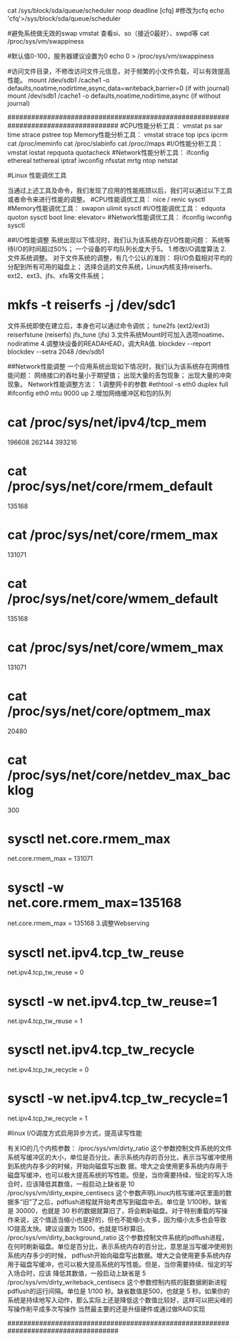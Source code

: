 cat /sys/block/sda/queue/scheduler
noop deadline [cfq]
#修改为cfq
echo 'cfq'>/sys/block/sda/queue/scheduler

#避免系统做无效的swap
vmstat 查看si、so（接近0最好）、swpd等
cat /proc/sys/vm/swappiness

#默认值0-100，服务器建议设置为0
echo 0 > /proc/sys/vm/swappiness

#访问文件目录，不修改访问文件元信息，对于频繁的小文件负载，可以有效提高性能。
mount /dev/sdb1 /cache1 -o defaults,noatime,nodirtime,async,data=writeback,barrier=0 (if with journal)
mount /dev/sdb1 /cache1 -o defaults,noatime,nodirtime,async (if without journal)


####################################################################################
#CPU性能分析工具：
vmstat
ps
sar
time
strace
pstree
top
Memory性能分析工具：
vmstat
strace
top
ipcs
ipcrm
cat /proc/meminfo
cat /proc/slabinfo
cat /proc//maps
#I/O性能分析工具：
vmstat
iostat
repquota
quotacheck
#Network性能分析工具：
ifconfig
ethereal
tethereal
iptraf
iwconfig
nfsstat
mrtg
ntop
netstat

#Linux 性能调优工具

当通过上述工具及命令，我们发现了应用的性能瓶颈以后，我们可以通过以下工具或者命令来进行性能的调整。
#CPU性能调优工具：
nice / renic
sysctl
#Memory性能调优工具：
swapon
ulimit
sysctl
#I/O性能调优工具：
edquota
quoton
sysctl
boot line:
elevator=
#Network性能调优工具：
ifconfig
iwconfig
sysctl


##I/O性能调整
系统出现以下情况时，我们认为该系统存在I/O性能问题：
系统等待I/O的时间超过50%；
一个设备的平均队列长度大于5。
1.修改I/O调度算法
2.文件系统调整。
对于文件系统的调整，有几个公认的准则：
将I/O负载相对平均的分配到所有可用的磁盘上；
选择合适的文件系统，Linux内核支持reiserfs、ext2、ext3、jfs、xfs等文件系统；
# mkfs -t reiserfs -j /dev/sdc1
文件系统即使在建立后，本身也可以通过命令调优；
tune2fs (ext2/ext3)
reiserfstune (reiserfs)
jfs_tune (jfs)
3.文件系统Mount时可加入选项noatime、nodiratime
4.调整块设备的READAHEAD，调大RA值.
blockdev --report
blockdev --setra 2048 /dev/sdb1


##Network性能调整
一个应用系统出现如下情况时，我们认为该系统存在网络性能问题：
网络接口的吞吐量小于期望值；
出现大量的丢包现象；
出现大量的冲突现象。
Network性能调整方法：
1.调整网卡的参数
#ethtool -s eth0 duplex full
#ifconfig eth0 mtu 9000 up
2.增加网络缓冲区和包的队列
# cat /proc/sys/net/ipv4/tcp_mem
196608 262144 393216
# cat /proc/sys/net/core/rmem_default
135168
# cat /proc/sys/net/core/rmem_max
131071
# cat /proc/sys/net/core/wmem_default
135168
# cat /proc/sys/net/core/wmem_max
131071
# cat /proc/sys/net/core/optmem_max
20480
# cat /proc/sys/net/core/netdev_max_backlog
300
# sysctl net.core.rmem_max
net.core.rmem_max = 131071
# sysctl -w net.core.rmem_max=135168
net.core.rmem_max = 135168
3.调整Webserving
# sysctl net.ipv4.tcp_tw_reuse
net.ipv4.tcp_tw_reuse = 0
# sysctl -w net.ipv4.tcp_tw_reuse=1
net.ipv4.tcp_tw_reuse = 1
# sysctl net.ipv4.tcp_tw_recycle
net.ipv4.tcp_tw_recycle = 0
# sysctl -w net.ipv4.tcp_tw_recycle=1
net.ipv4.tcp_tw_recycle = 1



#linux I/O调度方式启用异步方式，提高读写性能

有关IO的几个内核参数：
/proc/sys/vm/dirty_ratio
这个参数控制文件系统的文件系统写缓冲区的大小，单位是百分比，表示系统内存的百分比，表示当写缓冲使用到系统内存多少的时候，开始向磁盘写出数 据。增大之会使用更多系统内存用于磁盘写缓冲，也可以极大提高系统的写性能。但是，当你需要持续、恒定的写入场合时，应该降低其数值，一般启动上缺省是 10
/proc/sys/vm/dirty_expire_centisecs
这个参数声明Linux内核写缓冲区里面的数据多“旧”了之后，pdflush进程就开始考虑写到磁盘中去。单位是 1/100秒。缺省是 30000，也就是 30 秒的数据就算旧了，将会刷新磁盘。对于特别重载的写操作来说，这个值适当缩小也是好的，但也不能缩小太多，因为缩小太多也会导致IO提高太快。建议设置为 1500，也就是15秒算旧。
/proc/sys/vm/dirty_background_ratio
这个参数控制文件系统的pdflush进程，在何时刷新磁盘。单位是百分比，表示系统内存的百分比，意思是当写缓冲使用到系统内存多少的时候， pdflush开始向磁盘写出数据。增大之会使用更多系统内存用于磁盘写缓冲，也可以极大提高系统的写性能。但是，当你需要持续、恒定的写入场合时，应该 降低其数值，一般启动上缺省是 5
/proc/sys/vm/dirty_writeback_centisecs
这个参数控制内核的脏数据刷新进程pdflush的运行间隔。单位是 1/100 秒。缺省数值是500，也就是 5 秒。如果你的系统是持续地写入动作，那么实际上还是降低这个数值比较好，这样可以把尖峰的写操作削平成多次写操作
当然最主要的还是升级硬件或通过做RAID实现

####################################################################################
